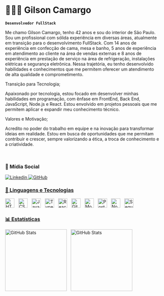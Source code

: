 # 🧑🏻‍💻 Gilson Camargo

**`Desenvolvedor FullStack`**

Me chamo Gilson Camargo, tenho 42 anos e sou do interior de São Paulo. 
Sou um profissional com sólida experiência em diversas áreas, atualmente em transição para o desenvolvimento FullStack. Com 14 anos de experiência em confecção de cama, mesa e banho, 5 anos de experiência em atendimento ao cliente na área de vendas externas e 8 anos de experiência em prestação de serviço na área de refrigeração, instalações elétricas e segurança eletrônica. Nessa trajetória, eu tenho desenvolvido habilidades e conhecimentos que me permitem oferecer um atendimento de alta qualidade e comprometimento. 

Transição para Tecnologia;

Apaixonado por tecnologia, estou focado em desenvolver minhas habilidades em programação, com ênfase em FrontEnd, Back End, JavaScript, Node.js e React. Estou envolvido em projetos pessoais que me permitem aplicar e expandir meu conhecimento técnico.

Valores e Motivação;

Acredito no poder do trabalho em equipe e na inovação para transformar ideias em realidade. Estou em busca de oportunidades que me permitam contribuir e crescer, sempre valorizando a ética, a troca de conhecimento e a criatividade.

<br>

### 🔗 Mídia Social

<p align="left">
    <a href="https://www.linkedin.com/in/gilcccamargo/">
        <img 
            alt="Linkedin" 
            title="Conecte com meu Linkedin" 
            src="https://icongr.am/devicon/linkedin-original.svg?size=50&color=currentColor"
    >
    <a href="https://github.com/gcamargocoder">
        <img 
            alt="GitHub" 
            title="Me siga no GitHub" 
            src="https://icongr.am/devicon/github-original.svg?size=50&color=currentColor"
        />

### 🤖 Linguagens e Tecnologias

<img 
    align="left" 
    alt="HTML"
    title="HTML" 
    width="30px" 
    style="padding-right: 10px;" 
    src="https://cdn.jsdelivr.net/gh/devicons/devicon@latest/icons/html5/html5-original.svg" 
/>
<img 
    align="left" 
    alt="CSS" 
    title="CSS"
    width="30px" 
    style="padding-right: 10px;" 
    src="https://cdn.jsdelivr.net/gh/devicons/devicon@latest/icons/css3/css3-original.svg" 
/>
<img 
    align="left" 
    alt="JavaScript" 
    title="JavaScript"
    width="30px" 
    style="padding-right: 10px;" 
    src="https://cdn.jsdelivr.net/gh/devicons/devicon@latest/icons/javascript/javascript-original.svg" 
/>
<img 
    align="left" 
    alt="TypeScript"
    title="TypeScript" 
    width="30px" 
    style="padding-right: 10px;" 
    src="https://cdn.jsdelivr.net/gh/devicons/devicon@latest/icons/typescript/typescript-original.svg" 
/>
<img 
    align="left" 
    alt="React"
    title="React" 
    width="30px" 
    style="padding-right: 10px;" 
    src="https://cdn.jsdelivr.net/gh/devicons/devicon@latest/icons/react/react-original.svg" 
/>
<img 
    align="left" 
    alt="Git" 
    title="Git"
    width="30px" 
    style="padding-right: 10px;" 
    src="https://cdn.jsdelivr.net/gh/devicons/devicon@latest/icons/git/git-original.svg" 
/>
<img 
    align="left" 
    alt="MongoDB" 
    title="MongoDB"
    width="30px" 
    style="padding-right: 10px;" 
    src="https://icongr.am/devicon/mongodb-original.svg?size=57&color=currentColor"
/>
  <img 
     align="left" 
    alt="PostgreSQL" 
    title="PostgreSQL"
    width="30px" 
    style="padding-right: 10px;" 
    src="https://icongr.am/devicon/postgresql-original.svg?size=57&color=currentColor" 
  />
  <img 
     align="left" 
    alt="NodeJS" 
    title="NodeJS"
    width="30px" 
    style="padding-right: 10px;" 
    src="https://icongr.am/devicon/nodejs-original.svg?size=57&color=currentColor" 
  />
    <img 
     align="left" 
    alt="Sequelize" 
    title="Sequelize"
    width="30px" 
    style="padding-right: 10px;" 
    src="https://icongr.am/devicon/sequelize-original.svg?size=57&color=currentColor" 
  />

<br/>
<br/>

### 📊 Estatísticas

<p>
  <img 
    align="left" 
    alt="GitHub Stats" 
    height="200" 
    style="padding-right: 10px;" 
    src="https://github-readme-stats.vercel.app/api?username=gcamargocoder&show_icons=true&theme=tokyonight&include_all_commits=true&locale=pt-br" 
  />

<img 
      align="left" 
      alt="GitHub Stats" 
      height="200" 
      src="https://github-readme-stats.vercel.app/api/top-langs/?username=gcamargocoder&theme=tokyonight&layout=compact&custom_title=Tecnologias&langs_count=9" 
  />

</p>



